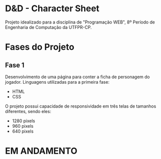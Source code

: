 # D&D - Character Sheet

Projeto idealizado para a disciplina de "Programação WEB", 8º Período de Engenharia de Computação da UTFPR-CP.

# Fases do Projeto

## Fase 1

Desenvolvimento de uma página para conter a ficha de personagem do jogador.
Linguagens utilizadas para a primeira fase:
* HTML
* CSS

O projeto possui capacidade de responsividade em três telas de tamanhos diferentes, sendo eles:
* 1280 pixels
* 960 pixels
* 640 pixels

# EM ANDAMENTO
